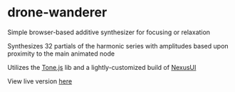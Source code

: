 # drone-wanderer

Simple browser-based additive synthesizer for focusing or relaxation

Synthesizes 32 partials of the harmonic series with amplitudes based upon proximity to the main animated node

Utilizes the <a href="https://github.com/Tonejs/Tone.js">Tone.js</a> lib and a lightly-customized build of <a href="http://nexusosc.com/">NexusUI</a>

View live version <a href="https://ianmunrobot.github.io/drone-wanderer" target="blank">here</a>
